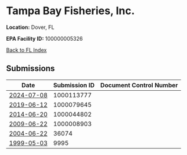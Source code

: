 # Tampa Bay Fisheries, Inc.

**Location:** Dover, FL

**EPA Facility ID:** 100000005326

[Back to FL Index](../../index.md)

## Submissions

| Date | Submission ID | Document Control Number |
|------|--------------|-------------------------|
| [2024-07-08](submissions/1000113777.md) | 1000113777 |  |
| [2019-06-12](submissions/1000079645.md) | 1000079645 |  |
| [2014-06-20](submissions/1000044802.md) | 1000044802 |  |
| [2009-06-22](submissions/1000008903.md) | 1000008903 |  |
| [2004-06-22](submissions/36074.md) | 36074 |  |
| [1999-05-03](submissions/9995.md) | 9995 |  |

